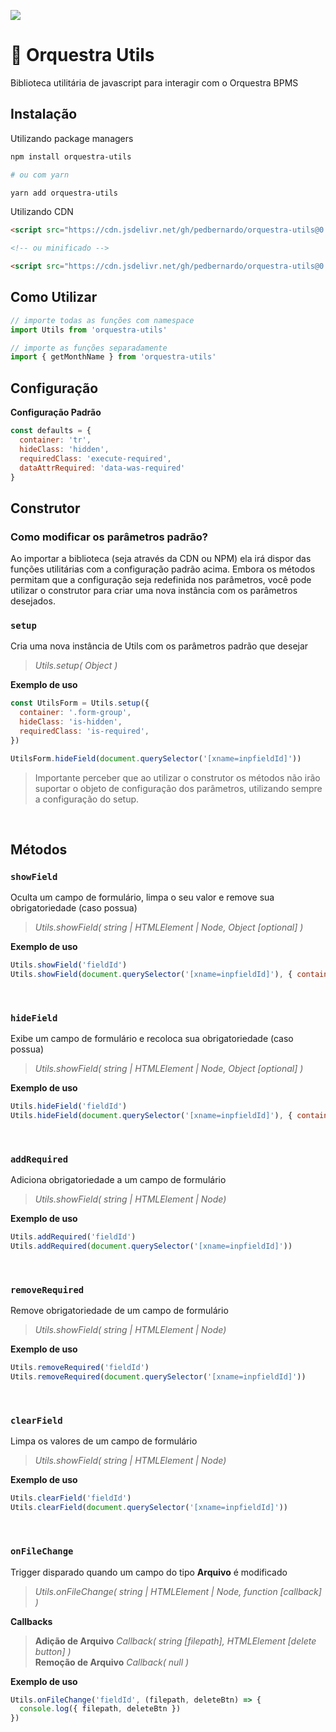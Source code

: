 [![](https://data.jsdelivr.com/v1/package/gh/pedbernardo/orquestra-utils/badge)](https://www.jsdelivr.com/package/gh/pedbernardo/orquestra-utils)
# 📎 Orquestra Utils
Biblioteca utilitária de javascript para interagir com o Orquestra BPMS

## Instalação
Utilizando package managers

```bash
npm install orquestra-utils

# ou com yarn

yarn add orquestra-utils
```

Utilizando CDN
```html
<script src="https://cdn.jsdelivr.net/gh/pedbernardo/orquestra-utils@0.5.6/dist/orquestra-utils.js"></script>

<!-- ou minificado -->

<script src="https://cdn.jsdelivr.net/gh/pedbernardo/orquestra-utils@0.5.6/dist/orquestra-utils.min.js"></script>
```


## Como Utilizar

```js
// importe todas as funções com namespace
import Utils from 'orquestra-utils'

// importe as funções separadamente
import { getMonthName } from 'orquestra-utils'
```

## Configuração

**Configuração Padrão**
```js
const defaults = {
  container: 'tr',
  hideClass: 'hidden',
  requiredClass: 'execute-required',
  dataAttrRequired: 'data-was-required'
}
```
## Construtor

### Como modificar os parâmetros padrão?
Ao importar a biblioteca (seja através da CDN ou NPM) ela irá dispor das funções utilitárias com a configuração padrão acima. Embora os métodos permitam que a configuração seja redefinida nos parâmetros, você pode utilizar o construtor para criar uma nova instância com os parâmetros desejados.
<br>

### `setup`
Cria uma nova instância de Utils com os parâmetros padrão que desejar

> _Utils.setup( Object )_

**Exemplo de uso**
```js
const UtilsForm = Utils.setup({
  container: '.form-group',
  hideClass: 'is-hidden',
  requiredClass: 'is-required',
})

UtilsForm.hideField(document.querySelector('[xname=inpfieldId]'))
```

> Importante perceber que ao utilizar o construtor os métodos não irão suportar o objeto de configuração dos parâmetros, utilizando sempre a configuração do setup.

<br>

## Métodos

### `showField`
Oculta um campo de formulário, limpa o seu valor e remove sua obrigatoriedade (caso possua)

> _Utils.showField( string | HTMLElement | Node, Object [optional] )_

**Exemplo de uso**
```js
Utils.showField('fieldId')
Utils.showField(document.querySelector('[xname=inpfieldId]'), { container: '.group' })
```

<br>

### `hideField`
Exibe um campo de formulário e recoloca sua obrigatoriedade (caso possua)

> _Utils.showField( string | HTMLElement | Node, Object [optional] )_

**Exemplo de uso**
```js
Utils.hideField('fieldId')
Utils.hideField(document.querySelector('[xname=inpfieldId]'), { container: '.group' })
```

<br>

### `addRequired`
Adiciona obrigatoriedade a um campo de formulário

> _Utils.showField( string | HTMLElement | Node)_

**Exemplo de uso**
```js
Utils.addRequired('fieldId')
Utils.addRequired(document.querySelector('[xname=inpfieldId]'))
```

<br>

### `removeRequired`
Remove obrigatoriedade de um campo de formulário

> _Utils.showField( string | HTMLElement | Node)_

**Exemplo de uso**
```js
Utils.removeRequired('fieldId')
Utils.removeRequired(document.querySelector('[xname=inpfieldId]'))
```

<br>

### `clearField`
Limpa os valores de um campo de formulário

> _Utils.showField( string | HTMLElement | Node)_

**Exemplo de uso**
```js
Utils.clearField('fieldId')
Utils.clearField(document.querySelector('[xname=inpfieldId]'))
```

<br>

### `onFileChange`
Trigger disparado quando um campo do tipo **Arquivo** é modificado

> _Utils.onFileChange( string | HTMLElement | Node, function [callback] )_

**Callbacks**
> **Adição de Arquivo** _Callback( string [filepath], HTMLElement [delete button] )_ <br>
> **Remoção de Arquivo** _Callback( null )_ 
 
**Exemplo de uso**
```js
Utils.onFileChange('fieldId', (filepath, deleteBtn) => {
  console.log({ filepath, deleteBtn })
})
```


